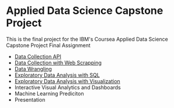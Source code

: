 # Applied Data Science Capstone Project

This is the final project for the IBM's Coursea Applied Data Science Capstone Project Final Assignment

* [Data Collection API](https://github.com/shansenromu/Data-Science/blob/main/Applied-Data-Science-Capstone/jupyter-labs-spacex-data-collection-api.ipynb)
* [Data Collection with Web Scrapping](https://github.com/shansenromu/Data-Science/blob/main/Applied-Data-Science-Capstone/jupyter-labs-webscraping.ipynb)
* [Data Wrangling](https://github.com/shansenromu/Data-Science/blob/main/Applied-Data-Science-Capstone/labs-jupyter-spacex-Data%20wrangling.ipynb)
* [Exploratory Data Analysis with SQL](https://github.com/shansenromu/Data-Science/blob/main/Applied-Data-Science-Capstone/sql-coursera_sqllite.ipynb)
* [Exploratory Data Analysis with Visualization](https://github.com/shansenromu/Data-Science/blob/main/Applied-Data-Science-Capstone/eda-dataviz.ipynb)
* Interactive Visual Analytics and Dashboards
* Machine Learning Prediciton
* Presentation
